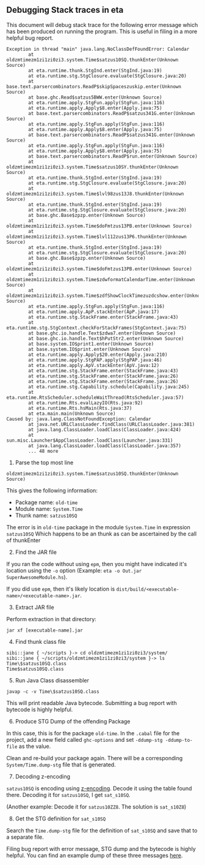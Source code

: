 ## Debugging Stack traces in eta

This document will debug stack trace for the following error message
which has been produced on running the program. This is useful in
filing in a more helpful bug report.

``` shell
Exception in thread "main" java.lang.NoClassDefFoundError: Calendar
        at oldzmtimezm1zi1zi0zi3.system.Time$satzus10SQ.thunkEnter(Unknown Source)
        at eta.runtime.thunk.StgInd.enter(StgInd.java:19)
        at eta.runtime.stg.StgClosure.evaluate(StgClosure.java:20)
        at base.text.parsercombinators.ReadP$skipSpaceszuskip.enter(Unknown Source)
        at base.ghc.Read$satzus5BWW.enter(Unknown Source)
        at eta.runtime.apply.StgFun.apply(StgFun.java:116)
        at eta.runtime.apply.Apply$8.enter(Apply.java:75)
        at base.text.parsercombinators.ReadP$satzus341G.enter(Unknown Source)
        at eta.runtime.apply.StgFun.apply(StgFun.java:116)
        at eta.runtime.apply.Apply$8.enter(Apply.java:75)
        at base.text.parsercombinators.ReadP$satzus341G.enter(Unknown Source)
        at eta.runtime.apply.StgFun.apply(StgFun.java:116)
        at eta.runtime.apply.Apply$8.enter(Apply.java:75)
        at base.text.parsercombinators.ReadP$run.enter(Unknown Source)
        at oldzmtimezm1zi1zi0zi3.system.Time$satzus10SY.thunkEnter(Unknown Source)
        at eta.runtime.thunk.StgInd.enter(StgInd.java:19)
        at eta.runtime.stg.StgClosure.evaluate(StgClosure.java:20)
        at oldzmtimezm1zi1zi0zi3.system.Time$lvl98zus13J8.thunkEnter(Unknown Source)
        at eta.runtime.thunk.StgInd.enter(StgInd.java:19)
        at eta.runtime.stg.StgClosure.evaluate(StgClosure.java:20)
        at base.ghc.Base$zpzp.enter(Unknown Source)
        at oldzmtimezm1zi1zi0zi3.system.Time$doFmtzus13PB.enter(Unknown Source)
        at oldzmtimezm1zi1zi0zi3.system.Time$lvl112zus13P6.thunkEnter(Unknown Source)
        at eta.runtime.thunk.StgInd.enter(StgInd.java:19)
        at eta.runtime.stg.StgClosure.evaluate(StgClosure.java:20)
        at base.ghc.Base$zpzp.enter(Unknown Source)
        at oldzmtimezm1zi1zi0zi3.system.Time$doFmtzus13PB.enter(Unknown Source)
        at oldzmtimezm1zi1zi0zi3.system.Time$zdwformatCalendarTime.enter(Unknown Source)
        at oldzmtimezm1zi1zi0zi3.system.Time$zdfShowClockTimezuzdcshow.enter(Unknown Source)
        at eta.runtime.apply.StgFun.apply(StgFun.java:116)
        at eta.runtime.apply.ApP.stackEnter(ApP.java:17)
        at eta.runtime.stg.StackFrame.enter(StackFrame.java:43)
        at eta.runtime.stg.StgContext.checkForStackFrames(StgContext.java:75)
        at base.ghc.io.handle.Text$zdwa7.enter(Unknown Source)
        at base.ghc.io.handle.Text$hPutStr2.enter(Unknown Source)
        at base.system.IO$print1.enter(Unknown Source)
        at base.system.IO$print.enter(Unknown Source)
        at eta.runtime.apply.Apply$20.enter(Apply.java:210)
        at eta.runtime.apply.StgPAP.apply(StgPAP.java:46)
        at eta.runtime.apply.ApV.stackEnter(ApV.java:12)
        at eta.runtime.stg.StackFrame.enter(StackFrame.java:43)
        at eta.runtime.stg.StackFrame.enter(StackFrame.java:26)
        at eta.runtime.stg.StackFrame.enter(StackFrame.java:26)
        at eta.runtime.stg.Capability.schedule(Capability.java:245)
        at eta.runtime.RtsScheduler.scheduleWaitThread(RtsScheduler.java:57)
        at eta.runtime.Rts.evalLazyIO(Rts.java:92)
        at eta.runtime.Rts.hsMain(Rts.java:37)
        at eta.main.main(Unknown Source)
Caused by: java.lang.ClassNotFoundException: Calendar
        at java.net.URLClassLoader.findClass(URLClassLoader.java:381)
        at java.lang.ClassLoader.loadClass(ClassLoader.java:424)
        at sun.misc.Launcher$AppClassLoader.loadClass(Launcher.java:331)
        at java.lang.ClassLoader.loadClass(ClassLoader.java:357)
        ... 48 more
```

1. Parse the top most line

``` shell
oldzmtimezm1zi1zi0zi3.system.Time$satzus10SQ.thunkEnter(Unknown Source)
```

This gives the following information:

* Package name: `old-time`
* Module name: `System.Time`
* Thunk name: `satzus10SQ`

The error is in `old-time` package in the module `System.Time` in
expression `satzus10SQ` Which happens to be an thunk as can be
ascertained by the call of thunkEnter

2. Find the JAR file

If you ran the code without using `epm`, then you might have
indicated it's location using the `-o` option (Example: `eta -o
Out.jar SuperAwesomeModule.hs`).

If you did use `epm`, then it's likely location is
`dist/build/<executable-name>/<executable-name>.jar`.

3. Extract JAR file

Perform extraction in that directory:

```shell
jar xf [executable-name].jar
```

4. Find thunk class file

``` shell
sibi::jane { ~/scripts }-> cd oldzmtimezm1zi1zi0zi3/system/
sibi::jane { ~/scripts/oldzmtimezm1zi1zi0zi3/system }-> ls Time\$satzus10SQ.class
Time$satzus10SQ.class
```

5. Run Java Class disassembler

``` shell
javap -c -v Time\$satzus10SQ.class
```

This will print readable Java bytecode. Submitting a bug report with bytecode
is highly helpful.

6. Produce STG Dump of the offending Package

In this case, this is for the package `old-time`. In the `.cabal` file
for the project, add a new field called `ghc-options` and set
`-ddump-stg -ddump-to-file` as the value.

Clean and re-build your package again. There will be a corresponding
`System/Time.dump-stg` file that is generated.

7. Decoding z-encoding

`satzus10SQ` is encoding using
[z-encoding](https://ghc.haskell.org/trac/ghc/wiki/Commentary/Compiler/SymbolNames). Decode
it using the table found there. Decoding it for `satzus10SQ`, I get `sat_s10SQ`.

(Another example: Decode it for `satzus10ZZ8`. The solution is `sat_s10Z8`)

8. Get the STG definition for `sat_s10SQ`

Search the `Time.dump-stg` file for the definition of `sat_s10SQ` and
save that to a separate file.

Filing bug report with error message, STG dump and the bytecode is
highly helpful. You can find an example dump of these three messages
[here](https://gist.github.com/psibi/5bb5387912dec1ca9817cba7de7a1dac).

